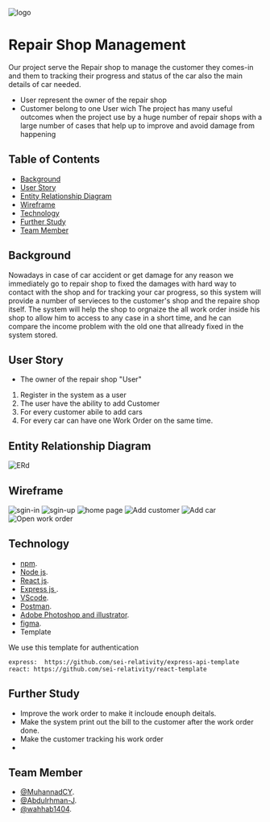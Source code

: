 ![logo](./src/Assets/Images/warshaty2.png)

# Repair Shop Management 


Our project serve the Repair shop to manage the customer they comes-in and  them to tracking their progress and status of the car also the main details of car needed.

* User represent the owner of the repair shop
* Customer belong to one User wich
The project has many useful outcomes when the project use by a huge number of repair shops with a large number of cases that help up to improve and avoid damage from happening 


## Table of Contents

- [Background](#background)
- [User Story](#user-story)
- [Entity Relationship Diagram](#entity-relationship-diagram)
- [Wireframe](#wireframe)
- [Technology](#technology)
- [Further Study](#further-study)
- [Team Member](#team-member)

## Background
Nowadays in case of car accident or get damage for any reason we immediately go to repair shop to fixed the damages with hard way to contact with the shop and for tracking your car progress, so this system will provide a number of servieces to the customer's shop and the repaire shop itself.
The system will help the shop to orgnaize the all work order inside his shop to allow him to access to any case in a short time, and he can compare the income problem with the old one that allready fixed in the system stored.



## User Story 
* The owner of the repair shop "User"
1. Register in the system as a user
2. The user have the ability to add Customer
3. For every customer abile to add cars
4. For every car can have one Work Order on the same time.


## Entity Relationship Diagram

![ERd](./erd1.png)


## Wireframe

![sgin-in](./wireframe/pic2.png)
![sgin-up](./wireframe/pic3.png)
![home page](./wireframe/homePage.png)
![Add customer](./wireframe/pic4.png)
![Add car](./wireframe/pic5.png)
![Open work order](./wireframe/pic6.png)



## Technology
 
* [npm](https://www.npmjs.com/package/download).
* [Node js](https://nodejs.org/en/download/).
* [React js](https://react-cn.github.io/react/downloads.html).
* [Express js ](https://expressjs.com/en/starter/installing.html).
* [VScode](https://code.visualstudio.com/download).
* [Postman](https://www.getpostman.com/downloads/).
* [Adobe Photoshop and illustrator](https://www.adobe.com/downloads.html).
* [figma](https://www.figma.com/downloads/).
* Template 

We use this template for authentication
```  
express:  https://github.com/sei-relativity/express-api-template
react: https://github.com/sei-relativity/react-template
```



## Further Study

* Improve the work order to make it incloude enouph deitals.
* Make the system print out the bill to the customer after the work order done.
* Make the customer tracking his work order
* 

## Team Member

* [@MuhannadCY](https://github.com/MuhannadCY).
* [@Abdulrhman-J](https://github.com/Abdulrhman-J).
* [@wahhab1404](https://github.com/wahhab1404).
